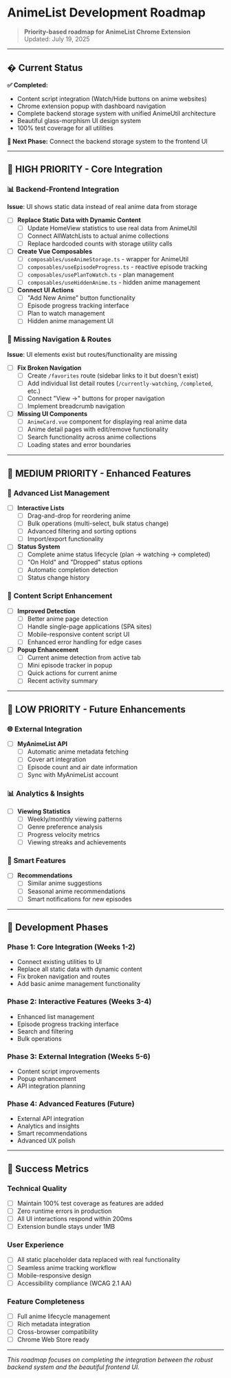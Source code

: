 # AnimeList Development Roadmap

> **Priority-based roadmap for AnimeList Chrome Extension**  
> Updated: July 19, 2025

---

## � Current Status

**✅ Completed:**
- Content script integration (Watch/Hide buttons on anime websites)
- Chrome extension popup with dashboard navigation
- Complete backend storage system with unified AnimeUtil architecture
- Beautiful glass-morphism UI design system
- 100% test coverage for all utilities

**🎯 Next Phase:** Connect the backend storage system to the frontend UI

---

## 🚀 **HIGH PRIORITY** - Core Integration

### 📊 **Backend-Frontend Integration**

**Issue**: UI shows static data instead of real anime data from storage

- [ ] **Replace Static Data with Dynamic Content**
    - [ ] Update HomeView statistics to use real data from AnimeUtil
    - [ ] Connect AllWatchLists to actual anime collections
    - [ ] Replace hardcoded counts with storage utility calls

- [ ] **Create Vue Composables** 
    - [ ] `composables/useAnimeStorage.ts` - wrapper for AnimeUtil
    - [ ] `composables/useEpisodeProgress.ts` - reactive episode tracking
    - [ ] `composables/usePlanToWatch.ts` - plan management
    - [ ] `composables/useHiddenAnime.ts` - hidden anime management

- [ ] **Connect UI Actions**
    - [ ] "Add New Anime" button functionality
    - [ ] Episode progress tracking interface
    - [ ] Plan to watch management
    - [ ] Hidden anime management UI

### 🧩 **Missing Navigation & Routes**

**Issue**: UI elements exist but routes/functionality are missing

- [ ] **Fix Broken Navigation**
    - [ ] Create `/favorites` route (sidebar links to it but doesn't exist)
    - [ ] Add individual list detail routes (`/currently-watching`, `/completed`, etc.)
    - [ ] Connect "View →" buttons for proper navigation
    - [ ] Implement breadcrumb navigation

- [ ] **Missing UI Components**
    - [ ] `AnimeCard.vue` component for displaying real anime data
    - [ ] Anime detail pages with edit/remove functionality
    - [ ] Search functionality across anime collections
    - [ ] Loading states and error boundaries

---

## 🎨 **MEDIUM PRIORITY** - Enhanced Features

### 📱 **Advanced List Management**

- [ ] **Interactive Lists**
    - [ ] Drag-and-drop for reordering anime
    - [ ] Bulk operations (multi-select, bulk status change)
    - [ ] Advanced filtering and sorting options
    - [ ] Import/export functionality

- [ ] **Status System**
    - [ ] Complete anime status lifecycle (plan → watching → completed)
    - [ ] "On Hold" and "Dropped" status options
    - [ ] Automatic completion detection
    - [ ] Status change history

### 🔗 **Content Script Enhancement**

- [ ] **Improved Detection**
    - [ ] Better anime page detection
    - [ ] Handle single-page applications (SPA sites)
    - [ ] Mobile-responsive content script UI
    - [ ] Enhanced error handling for edge cases

- [ ] **Popup Enhancement**
    - [ ] Current anime detection from active tab
    - [ ] Mini episode tracker in popup
    - [ ] Quick actions for current anime
    - [ ] Recent activity summary

---

## 🚀 **LOW PRIORITY** - Future Enhancements

### 🌐 **External Integration**

- [ ] **MyAnimeList API**
    - [ ] Automatic anime metadata fetching
    - [ ] Cover art integration
    - [ ] Episode count and air date information
    - [ ] Sync with MyAnimeList account

### 📊 **Analytics & Insights**

- [ ] **Viewing Statistics**
    - [ ] Weekly/monthly viewing patterns
    - [ ] Genre preference analysis
    - [ ] Progress velocity metrics
    - [ ] Viewing streaks and achievements

### 🎯 **Smart Features**

- [ ] **Recommendations**
    - [ ] Similar anime suggestions
    - [ ] Seasonal anime recommendations
    - [ ] Smart notifications for new episodes

---

## 📅 **Development Phases**

### **Phase 1: Core Integration** (Weeks 1-2)
- Connect existing utilities to UI
- Replace all static data with dynamic content
- Fix broken navigation and routes
- Add basic anime management functionality

### **Phase 2: Interactive Features** (Weeks 3-4)
- Enhanced list management
- Episode progress tracking interface
- Search and filtering
- Bulk operations

### **Phase 3: External Integration** (Weeks 5-6)
- Content script improvements
- Popup enhancement
- API integration planning

### **Phase 4: Advanced Features** (Future)
- External API integration
- Analytics and insights
- Smart recommendations
- Advanced UX polish

---

## 🎯 **Success Metrics**

### **Technical Quality**
- [ ] Maintain 100% test coverage as features are added
- [ ] Zero runtime errors in production
- [ ] All UI interactions respond within 200ms
- [ ] Extension bundle stays under 1MB

### **User Experience**
- [ ] All static placeholder data replaced with real functionality
- [ ] Seamless anime tracking workflow
- [ ] Mobile-responsive design
- [ ] Accessibility compliance (WCAG 2.1 AA)

### **Feature Completeness**
- [ ] Full anime lifecycle management
- [ ] Rich metadata integration
- [ ] Cross-browser compatibility
- [ ] Chrome Web Store ready

---

_This roadmap focuses on completing the integration between the robust backend system and the beautiful frontend UI._

